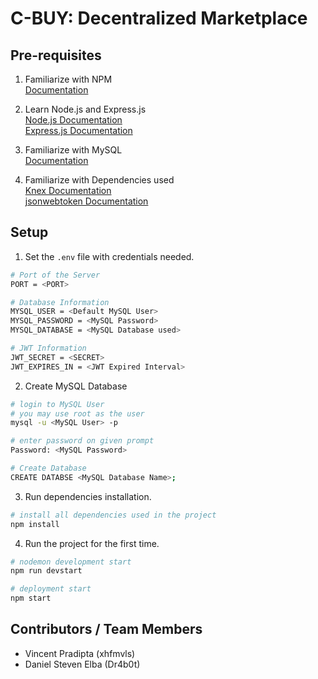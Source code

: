 # C-BUY: Decentralized Marketplace

## Pre-requisites

1. Familiarize with NPM <br>
[Documentation](https://docs.npmjs.com/)

2. Learn Node.js and Express.js <br>
[Node.js Documentation](https://nodejs.org/en/docs/) <br>
[Express.js Documentation](https://expressjs.com/en/api.html#express)

3. Familiarize with MySQL <br>
[Documentation](https://dev.mysql.com/doc/)

4. Familiarize with Dependencies used <br>
[Knex Documentation](https://knexjs.org/guide/) <br>
[jsonwebtoken Documentation](https://www.npmjs.com/package/jsonwebtoken)

## Setup

1. Set the `.env` file with credentials needed.
```sh
# Port of the Server
PORT = <PORT>

# Database Information
MYSQL_USER = <Default MySQL User>
MYSQL_PASSWORD = <MySQL Password>
MYSQL_DATABASE = <MySQL Database used>

# JWT Information
JWT_SECRET = <SECRET>
JWT_EXPIRES_IN = <JWT Expired Interval>
```

2. Create MySQL Database
```sh
# login to MySQL User
# you may use root as the user
mysql -u <MySQL User> -p

# enter password on given prompt
Password: <MySQL Password>

# Create Database
CREATE DATABSE <MySQL Database Name>; 
```

3. Run dependencies installation.
```sh
# install all dependencies used in the project
npm install
```

4. Run the project for the first time.
```sh
# nodemon development start
npm run devstart

# deployment start
npm start
```
## Contributors / Team Members

- Vincent Pradipta (xhfmvls)
- Daniel Steven Elba (Dr4b0t)
